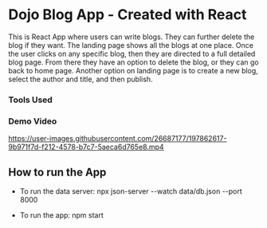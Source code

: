 # Dojo Blog App - Created with React

This is React App where users can write blogs. They can further delete the blog if they want.
The landing page shows all the blogs at one place. Once the user clicks on any specific blog, then they are directed to a full detailed blog page.
From there they have an option to delete the blog, or they can go back to home page.
Another option on landing page is to create a new blog, select the author and title, and then publish.

### Tools Used




### Demo Video


https://user-images.githubusercontent.com/26687177/197862617-9b971f7d-f212-4578-b7c7-5aeca6d765e8.mp4



## How to run the App

- To run the data server:
npx json-server --watch data/db.json --port 8000

- To run the app:
npm start

